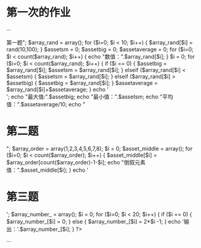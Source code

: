 # 第一次的作业
···
<?php 
	echo "<h1>第一题</h1>";
	$array_rand = array();
	for ($i=0; $i < 10; $i++) { 
		$array_rand[$i] = rand(10,100);
	}
	$assetsm = 0;
	$assetbig = 0;
	$assetaverage = 0;
	for ($i=0; $i < count($array_rand); $i++) { 
		echo "数值：".$array_rand[$i];
	}
	$i = 0;
	for ($i=0; $i < count($array_rand); $i++) { 
		if ($i == 0) {
			$assetbig = $array_rand[$i];
			$assetsm = $array_rand[$i];
		} elseif ($array_rand[$i] < $assetsm) {
			$assetsm = $array_rand[$i];
		} elseif ($array_rand[$i] > $assetbig) {
			$assetbig = $array_rand[$i];
		}
		$assetaverage = $array_rand[$i]+$assetaverage;

	}
	echo '<br>';
	echo "最大值:".$assetbig;
	echo "最小值：".$assetsm;
	echo "平均值：".$assetaverage/10;
	echo "<h1>第二题</h1>";
	$array_order = array(1,2,3,4,5,6,7,8);
	$i = 0;
	$asset_middle = array();
	for ($i=0; $i < count($array_order); $i++) { 
		$asset_middle[$i] = $array_order[count($array_order)-1-$i];
		echo "倒叙元素值：".$asset_middle[$i];
	}
	echo '<h1>第三题</h1>';
	$array_number_ = array();
	$i = 0;
	for ($i=0; $i < 20; $i++) {
		if ($i == 0) {
			$array_number_[$i] = 0;
		} else {
			$array_number_[$i] = 2*$i -1;
		}
		echo '输出：'.$array_number_[$i];
	}
?>
···
